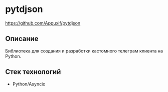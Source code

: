 # pytdjson
https://github.com/Appuxif/pytdjson

## Описание

Библиотека для создания и разработки кастомного телеграм клиента на Python.


## Стек технологий

* Python/Asyncio
